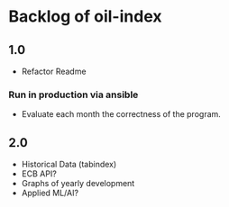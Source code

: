 # Backlog of oil-index

## 1.0
- Refactor Readme

### Run in production via ansible
- Evaluate each month the correctness of the program.

## 2.0
- Historical Data (tabindex)
- ECB API?
- Graphs of yearly development
- Applied ML/AI?
